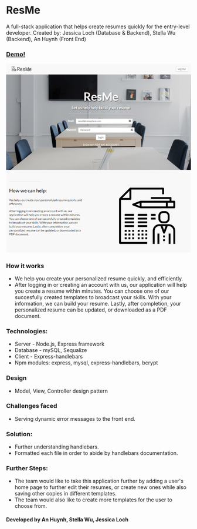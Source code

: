 # ResMe
A full-stack application that helps create resumes quickly for the entry-level developer. 
Created by: Jessica Loch (Database & Backend), Stella Wu (Backend), An Huynh (Front End)

### [Demo!](https://resumeme.herokuapp.com/)

![Landing Page](./public/assets/images/landingPage.PNG)

### How it works
* We help you create your personalized resume quickly, and efficiently.
* After logging in or creating an account with us, our application will help you create a resume within minutes. You can choose one of our succesfully created templates to broadcast your skills. With your information, we can build your resume. Lastly, after completion, your personalized resume can be updated, or downloaded as a PDF document.

### Technologies:
* Server - Node.js, Express framework
* Database - mySQL, Sequalize
* Client - Express-handlebars
* Npm modules: express, mysql, express-handlebars, bcrypt

### Design
* Model, View, Controller design pattern

### Challenges faced
* Serving dynamic error messages to the front end.

### Solution:
* Further understanding handlebars.
* Formatted each file in order to abide by handlebars documentation.

### Further Steps:
* The team would like to take this application further by adding a user's home page to further edit their resumes, or create new ones while also saving other copies in different templates.
* The team would also like to create more templates for the user to choose from. 


#### Developed by An Huynh, Stella Wu, Jessica Loch
